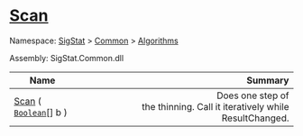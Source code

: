 # [Scan](./HSCPThinningStep-100664156.md)

Namespace: [SigStat]() > [Common](./../../README.md) > [Algorithms](./../README.md)

Assembly: SigStat.Common.dll

| Name | Summary  |
| ------| -----------:|
| [Scan](./HSCPThinningStep-100664156.md) ( [`Boolean`](https://docs.microsoft.com/en-us/dotnet/api/System.Boolean)[] b ) | <img width=225/>Does one step of the thinning. Call it iteratively while ResultChanged.
